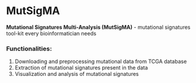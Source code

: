 # MutSigMA

**Mutational Signatures Multi-Analysis (MutSigMA)** - mutational signatures tool-kit every bioinformatician needs

### Functionalities:
1) Downloading and preprocessing mutational data from TCGA database
2) Extraction of mutational signatures present in the data
3) Visualization and analysis of mutational signatures

